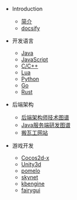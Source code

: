 * Introduction
    * [简介](README.md)
    * [docsify](/docsify/base.md)

* 开发语言
    * [Java](/java/base.md)
    * [JavaScript](/javascript/base.md)
    * [C/C++](/c&c++/base.md)
    * [Lua](/lua/base.md)
    * [Python](/python/base.md)
    * [Go](/go/base.md)
    * [Rust](/rust/base.md)

* 后端架构
    * [后端架构师技术图谱](/ServerDev/base.md)
    * [Java服务端研发图谱](/ServerDev/java-base.md)
    * [搬瓦工网站](https://bwh88.net/)

* 游戏开发
    * [Cocos2d-x](/cocos2d-x/base.md)
    * [Unity3d](/unity3d/base.md)
    * [pomelo](/pomelo/base.md)
    * [skynet](/skynet/base.md)
    * [kbengine](/kbengine/base.md)
    * [fairygui](/fairygui/base.md)

